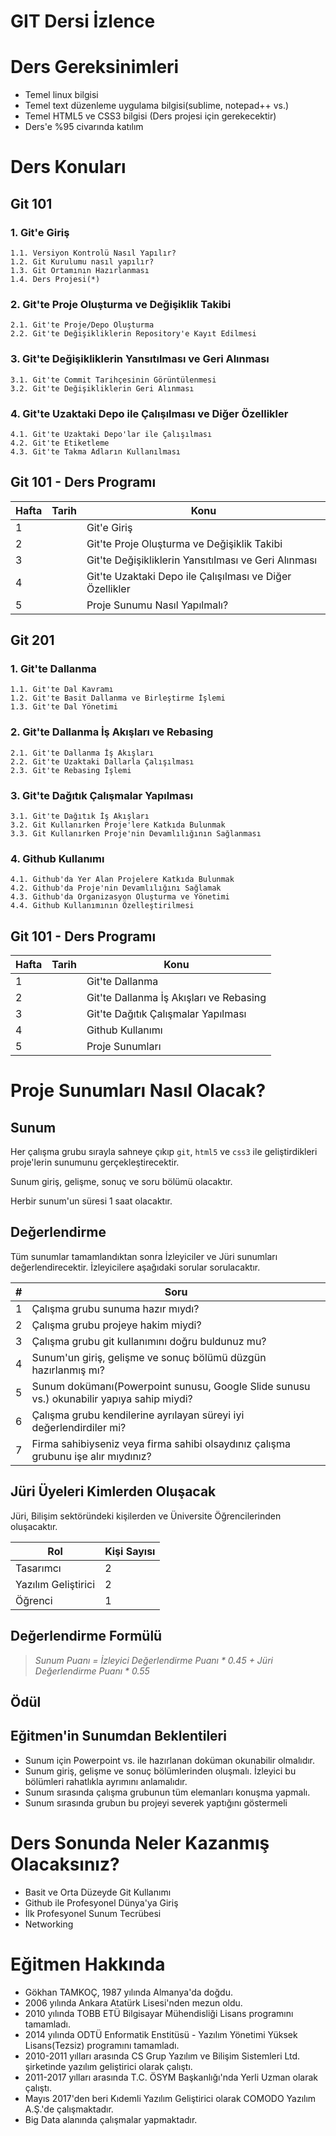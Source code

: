 # **GIT Dersi İzlence**

# **Ders Gereksinimleri**

- Temel linux bilgisi
- Temel text düzenleme uygulama bilgisi(sublime, notepad++ vs.)
- Temel HTML5 ve CSS3 bilgisi (Ders projesi için gerekecektir)
- Ders'e %95 civarında katılım

# **Ders Konuları**

## **Git 101**

### **1. Git'e Giriş**

    1.1. Versiyon Kontrolü Nasıl Yapılır?
    1.2. Git Kurulumu nasıl yapılır?
    1.3. Git Ortamının Hazırlanması
    1.4. Ders Projesi(*)

### **2. Git'te Proje Oluşturma ve Değişiklik Takibi**

    2.1. Git'te Proje/Depo Oluşturma
    2.2. Git'te Değişikliklerin Repository'e Kayıt Edilmesi

### **3. Git'te Değişikliklerin Yansıtılması ve Geri Alınması**

    3.1. Git'te Commit Tarihçesinin Görüntülenmesi
    3.2. Git'te Değişikliklerin Geri Alınması

### **4. Git'te Uzaktaki Depo ile Çalışılması ve Diğer Özellikler**

    4.1. Git'te Uzaktaki Depo'lar ile Çalışılması
    4.2. Git'te Etiketleme
    4.3. Git'te Takma Adların Kullanılması

## **Git 101 - Ders Programı**

| **Hafta** | **Tarih** | **Konu** |
|-------|-------|------|
|1||Git'e Giriş
|2||Git'te Proje Oluşturma ve Değişiklik Takibi
|3||Git'te Değişikliklerin Yansıtılması ve Geri Alınması
|4||Git'te Uzaktaki Depo ile Çalışılması ve Diğer Özellikler|
|5||Proje Sunumu Nasıl Yapılmalı?|

## **Git 201**

### **1. Git'te Dallanma**

    1.1. Git'te Dal Kavramı
    1.2. Git'te Basit Dallanma ve Birleştirme İşlemi
    1.3. Git'te Dal Yönetimi

### **2. Git'te Dallanma İş Akışları ve Rebasing**

    2.1. Git'te Dallanma İş Akışları
    2.2. Git'te Uzaktaki Dallarla Çalışılması
    2.3. Git'te Rebasing İşlemi

### **3. Git'te Dağıtık Çalışmalar Yapılması**

    3.1. Git'te Dağıtık İş Akışları
    3.2. Git Kullanırken Proje'lere Katkıda Bulunmak
    3.3. Git Kullanırken Proje'nin Devamlılığının Sağlanması

### **4. Github Kullanımı**

    4.1. Github'da Yer Alan Projelere Katkıda Bulunmak
    4.2. Github'da Proje'nin Devamlılığını Sağlamak
    4.3. Github'da Organizasyon Oluşturma ve Yönetimi
    4.4. Github Kullanımının Özelleştirilmesi

## **Git 101 - Ders Programı**

| **Hafta** | **Tarih** | **Konu** |
|-------|-------|------|
|1||Git'te Dallanma
|2||Git'te Dallanma İş Akışları ve Rebasing
|3||Git'te Dağıtık Çalışmalar Yapılması|
|4||Github Kullanımı|
|5||Proje Sunumları|

# **Proje Sunumları Nasıl Olacak?**

## **Sunum**

Her çalışma grubu sırayla sahneye çıkıp `git`, `html5` ve `css3` ile geliştirdikleri proje'lerin sunumunu gerçekleştirecektir.

Sunum giriş, gelişme, sonuç ve soru bölümü olacaktır.

Herbir sunum'un süresi 1 saat olacaktır.

## **Değerlendirme**

Tüm sunumlar tamamlandıktan sonra İzleyiciler ve  Jüri sunumları değerlendirecektir. İzleyicilere aşağıdaki sorular sorulacaktır.

|#|Soru|
|---|---|
|1|Çalışma grubu sunuma hazır mıydı?|
|2|Çalışma grubu projeye hakim miydi?|
|3|Çalışma grubu git kullanımını doğru buldunuz mu?|
|4|Sunum'un giriş, gelişme ve sonuç bölümü düzgün hazırlanmış mı?|
|5|Sunum dokümanı(Powerpoint sunusu, Google Slide sunusu vs.) okunabilir yapıya sahip miydi?|
|6|Çalışma grubu kendilerine ayrılayan süreyi iyi değerlendirdiler mi?|
|7|Firma sahibiyseniz veya firma sahibi olsaydınız çalışma grubunu işe alır mıydınız?|

## **Jüri Üyeleri Kimlerden Oluşacak**

Jüri, Bilişim sektöründeki kişilerden ve Üniversite Öğrencilerinden oluşacaktır.

|Rol|Kişi Sayısı|
|-|-|
|Tasarımcı|2|
|Yazılım Geliştirici|2|
|Öğrenci|1|

## **Değerlendirme Formülü**

> *Sunum Puanı = İzleyici Değerlendirme Puanı * 0.45 + Jüri Değerlendirme Puanı * 0.55*

## **Ödül**



## **Eğitmen'in Sunumdan Beklentileri**

- Sunum için Powerpoint vs. ile hazırlanan doküman okunabilir olmalıdır. 
- Sunum giriş, gelişme ve sonuç bölümlerinden oluşmalı. İzleyici bu bölümleri rahatlıkla ayrımını anlamalıdır.
- Sunum sırasında çalışma grubunun tüm elemanları konuşma yapmalı.
- Sunum sırasında grubun bu projeyi severek yaptığını göstermeli

# **Ders Sonunda Neler Kazanmış Olacaksınız?**

- Basit ve Orta Düzeyde Git Kullanımı
- Github ile Profesyonel Dünya'ya Giriş
- İlk Profesyonel Sunum Tecrübesi
- Networking

# **Eğitmen Hakkında**

- Gökhan TAMKOÇ, 1987 yılında Almanya'da doğdu.
- 2006 yılında Ankara Atatürk Lisesi'nden mezun oldu.
- 2010 yılında TOBB ETÜ Bilgisayar Mühendisliği Lisans programını tamamladı.
- 2014 yılında ODTÜ Enformatik Enstitüsü - Yazılım Yönetimi Yüksek Lisans(Tezsiz) programını tamamladı.
- 2010-2011 yılları arasında CS Grup Yazılım ve Bilişim Sistemleri Ltd. şirketinde yazılım geliştirici olarak çalıştı.
- 2011-2017 yılları arasında T.C. ÖSYM Başkanlığı'nda Yerli Uzman olarak çalıştı.
- Mayıs 2017'den beri Kıdemli Yazılım Geliştirici olarak COMODO Yazılım A.Ş.'de çalışmaktadır.
- Big Data alanında çalışmalar yapmaktadır.
